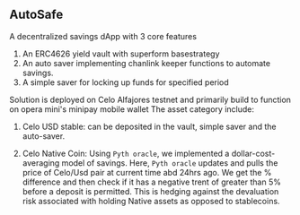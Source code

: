## AutoSafe

A decentralized savings dApp with 3 core features 
1. An ERC4626 yield vault with superform basestrategy
2. An auto saver implementing chanlink keeper functions to automate savings.
3. A simple saver for locking up funds for specified period 

Solution is deployed on Celo Alfajores testnet and primarily build to function on opera mini's minipay mobile wallet
The asset category include:

1. Celo USD stable: can be deposited in the vault, simple saver and the auto-saver.

2. Celo Native Coin: Using `Pyth oracle`, we implemented a dollar-cost-averaging model of savings. Here, `Pyth oracle` updates and pulls the price of Celo/Usd pair at current time abd 24hrs ago. We get the % difference and then check if it has a negative trent of greater than 5% before a deposit is permitted. This is hedging against the devaluation risk associated with holding Native assets as opposed to stablecoins.

